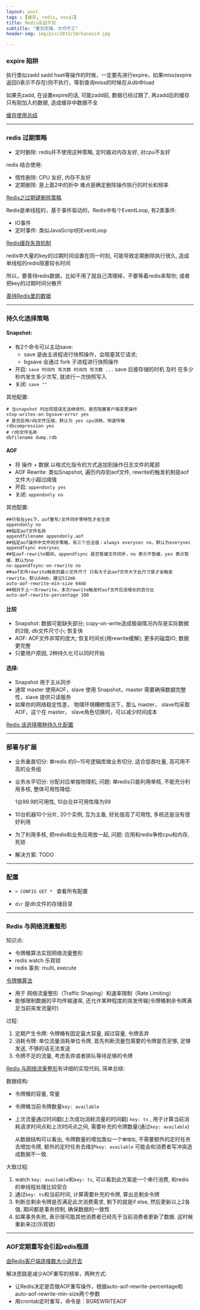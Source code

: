 ```yaml
---
layout: post
tags : [缓存, redis, nosql]
title: Redis实战干货
subtitle: "重剑无锋，大巧不工"
header-img: img/pic/2015/10/kanasi4.jpg

---
```



### expire 陷阱

执行类似zadd sadd hset等操作的时候，一定要先进行expire，如果miss(expire返回0表示不存在)则不执行，等到查询miss的时候在从db中load

如果先zadd, 在设置expire的话, 可能zadd前, 数据已经过期了, 再zadd后的缓存只有刚加入的数据, 造成缓存中数据不全

[缓存使用总结](http://lintanghui.com/2016/09/10/cache.html)

---

### redis 过期策略

* 定时删除: redis并不使用这种策略, 定时器对内存友好, 对cpu不友好

redis 结合使用:

* 惰性删除: CPU 友好, 内存不友好
* 定期删除: 是上面2中的折中 难点是确定删除操作执行的时长和频率

[Redis之过期键删除策略](http://blog.edagarli.com/2016/06/08/Redis%E4%B9%8B%E8%BF%87%E6%9C%9F%E9%94%AE%E5%88%A0%E9%99%A4%E7%AD%96%E7%95%A5/)

Redis是单线程的，基于事件驱动的，Redis中有个EventLoop, 有2类事件:

* IO事件
* 定时事件: 类似JavaScript的EventLoop

[Redis缓存失效机制](https://my.oschina.net/andylucc/blog/679222)

redis中大量的key的过期时间设置在同一时刻, 可能导致定期删除执行很久, 造成单线程的redis阻塞较长时间

所以，要善待redis数据，比如不用了就自己清理掉，不要等着redis来帮你; 或者把key的过期时间分散开

[善待Redis里的数据](http://neway6655.github.io/redis/2015/12/19/%E5%96%84%E5%BE%85Redis%E9%87%8C%E7%9A%84%E6%95%B0%E6%8D%AE.html)

---

### 持久化选择策略

#### Snapshot:

* 有2个命令可以主动save:
  * save 是由主进程进行快照操作，会阻塞其它请求;
  * bgsave 会通过 fork 子进程进行快照操作
* 开启: `save 时间内 写次数 时间内 写次数 ...` save  后接存储的时机 及时 在多少秒内发生多少次写, 就进行一次快照写入
* 关闭: `save ""`

其他配置:

    # 当snapshot 时出现错误无法继续时，是否阻塞客户端变更操作
    stop-writes-on-bgsave-error yes
    # 是否启用rdb文件压缩，默认为 yes cpu消耗，快速传输
    rdbcompression yes
    # rdb文件名称
    dbfilename dump.rdb

#### AOF

* 将 操作 + 数据 以格式化指令的方式追加到操作日志文件的尾部
* AOF Rewrite: 类似Snapshot, 遍历内存到aof文件, rewrite的触发机制是aof文件大小超过阈值
* 开启: `appendonly yes`
* 关闭: `appendonly no`

其他配置:

```
##只有在yes下，aof重写/文件同步等特性才会生效
appendonly no
##指定aof文件名称
appendfilename appendonly.aof
##指定aof操作中文件同步策略，有三个合法值：always everysec no，默认为everysec
appendfsync everysec
##在aof-rewrite期间，appendfsync 是否暂缓文件同步，no 表示不暂缓，yes 表示暂缓，默认为no
no-appendfsync-on-rewrite no
##aof文件rewrite触发的最小文件尺寸 只有大于此aof文件大于此尺寸是才会触发rewrite，默认64mb，建议512mb
auto-aof-rewrite-min-size 64mb
##相对于上一次rewrite，本次rewrite触发时aof文件应该增长的百分比
auto-aof-rewrite-percentage 100
```

#### 比较

* Snapshot: 数据可能缺失部分; copy-on-write造成极端情况内存是实际数据的2倍; db文件尺寸小; 恢复快
* AOF: AOF文件非常的庞大; 恢复时间长(用rewrite缓解); 更多的磁盘IO; 数据更完整
* 只要用户原因, 2种持久化可以同时开始

#### 选择:

* Snapshot 用于主从同步
* 通常 master 使用AOF，slave 使用 Snapshot，master 需要确保数据完整性，slave 提供只读服务
* 如果你的网络稳定性差， 物理环境糟糕情况下，那么 master， slave均采取 AOF，这个在 master， slave角色切换时，可以减少时间成本

[Redis 该选择哪种持久化配置](http://zheng-ji.info/blog/2016/03/10/gai-xuan-ze-na-chong-redischi-jiu-hua-pei-zhi/)

---

### 部署与扩展

* 业务垂直切分: 单redis 的0~15号逻辑库做业务切分, 适合低吞吐量, 高可用不高的业务组

* 业务水平切分: 分配对应单独物理机; 问题: 单redis只能利用单核, 不能充分利用多核, 整体可用性降低:

  1台99.9的可用性, 10台合并可用性降为99

* 10台机器10个分片, 20个实例, 互为主备, 好处提高了可用性, 多核还是没有很好利用

* 为了利用多核, 把redis和业务应用放一起, 问题: 应用和redis争抢cpu和内存, 死锁

* 解决方案: TODO

---

### 配置

* `> CONFIG GET * `  查看所有配置

* `dir` 是db文件的存储目录

---

### Redis 与网络流量整形

知识点:

* 令牌桶算法实现网络流量整形
* redis watch 乐观锁
* redis 事务: multi, execute

[令牌桶算法](http://baike.baidu.com/link?url=NP_yYC5SnzB2Z9vkfdx-8WRLlAR5I3YO47qzWOpVbamsQdmwd3vwacofBGxK3lpcUvmaV9AMufBS7rBrcHt77a)

* 用于 网络流量整形（Traffic Shaping）和速率限制（Rate Limiting）
* 能够限制数据的平均传输速率, 还允许某种程度的突发传输(令牌桶剩余令牌满足当前突发流量时)

过程:

1. 定期产生令牌: 令牌桶有固定最大容量, 超过容量, 令牌丢弃
2. 消耗令牌: 单位流量消耗单位令牌, 首先判断流量包需要的令牌是否足够, 足够发送, 不够的话无法发送
3. 令牌不足的流量, 考虑丢弃或者排队等待足够的令牌

[Redis 与网络流量整形](https://zhuanlan.zhihu.com/p/23624453)有详细的实现代码, 简单总结:

数据结构:

* 令牌桶的容量, 常量
* 令牌桶当前令牌数量`key: available`
* 上次流量通过时间戳(上次成功消耗流量的时间戳) `key: ts` , 用于计算当前消耗请求时间点和上次时间点之间, 需要补充的令牌数量(通过`key: available`)

  从数据结构可以看出, 令牌数量的增加类似一个`懒增加`, 不需要额外的定时任务去增加令牌, 额外的定时任务去维护`key: available` 可能会和消费者写冲突造成数据不一致.

大致过程:

1. watch `key: available`和`key: ts`, 可以看到此方案是一个串行消费, 和redis的单线程处理比较契合
2. 通过`key: ts`和当前时间, 计算需要补充的令牌, 算出总剩余令牌
3. 判断总剩余令牌是否满足此次消费需求, 剩下的就是if else, 然后更新以上2各值, 期间都是事务控制, 确保数据的一致性
4. 如果事务失败, 表示很可能其他消费者已经先于当前消费者更新了数据. 这时候重新来过(乐观锁)

---

### AOF定期重写会引起redis瓶颈

[由Redis客户端连接数大小说开去](http://www.jianshu.com/p/549d4555ae16)

解决思路是减少AOF重写的频率，两种方式:

* 让Redis决定是否做AOF重写操作，根据auto-aof-rewrite-percentage和auto-aof-rewrite-min-size两个参数
* 用crontab定时重写，命令是：BGREWRITEAOF
